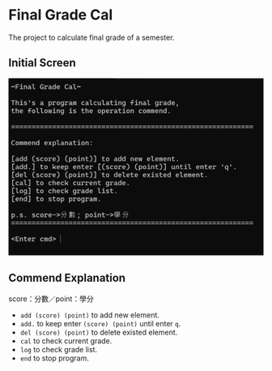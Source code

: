 # Final Grade Cal

The project to calculate final grade of a semester.

## Initial Screen

<div style="text-align:center;">
  <img src="image.png" alt="Image" style="width:600px;">
</div>

## Commend Explanation

score：分數／point：學分

- `add (score) (point)` to add new element.
- `add.` to keep enter `(score) (point)` until enter `q`.
- `del (score) (point)` to delete existed element.
- `cal` to check current grade.
- `log` to check grade list.
- `end` to stop program.
